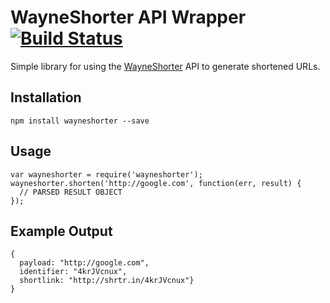 # WayneShorter API Wrapper [![Build Status](https://travis-ci.org/willricketts/wayneshorter-wrapper.svg?branch=master)](https://travis-ci.org/willricketts/wayneshorter-wrapper)

Simple library for using the [WayneShorter](http://shrtr.in) API to generate shortened URLs.

## Installation
```
npm install wayneshorter --save
```

## Usage
```
var wayneshorter = require('wayneshorter');
wayneshorter.shorten('http://google.com', function(err, result) {
  // PARSED RESULT OBJECT
});
```

## Example Output

```
{
  payload: "http://google.com",
  identifier: "4krJVcnux",
  shortlink: "http://shrtr.in/4krJVcnux"}  
}
```
